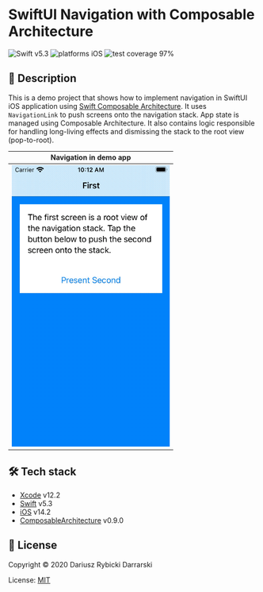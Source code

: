 # SwiftUI Navigation with Composable Architecture

![Swift v5.3](https://img.shields.io/badge/swift-v5.3-orange.svg)
![platforms iOS](https://img.shields.io/badge/platforms-iOS-blue.svg)
![test coverage 97%](https://img.shields.io/badge/test%20coverage-97%25-green.svg)

## 📝 Description

This is a demo project that shows how to implement navigation in SwiftUI iOS application using [Swift Composable Architecture](https://github.com/pointfreeco/swift-composable-architecture). It uses `NavigationLink` to push screens onto the navigation stack. App state is managed using Composable Architecture. It also contains logic responsible for handling long-living effects and dismissing the stack to the root view (pop-to-root).

|Navigation in demo app|
|:-:|
|[![navigation in demo app](Demo.gif)](Demo.mp4)|

## 🛠 Tech stack

- [Xcode](https://developer.apple.com/xcode/) v12.2
- [Swift](https://swift.org/) v5.3
- [iOS](https://www.apple.com/pl/ios/) v14.2
- [ComposableArchitecture](https://github.com/pointfreeco/swift-composable-architecture) v0.9.0

## 📄 License

Copyright © 2020 Dariusz Rybicki Darrarski

License: [MIT](LICENSE)
